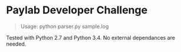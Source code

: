 Paylab Developer Challenge
==========================

> Usage: python parser.py sample.log

Tested with Python 2.7 and Python 3.4. No external dependances are needed.
